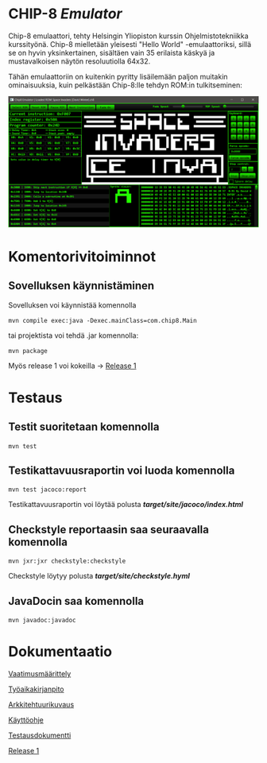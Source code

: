 # **CHIP-8** *Emulator* #

Chip-8 emulaattori, tehty Helsingin Yliopiston kurssin Ohjelmistotekniikka kurssityönä.
Chip-8 mielletään yleisesti "Hello World" -emulaattoriksi, sillä se on hyvin yksinkertainen, 
sisältäen vain 35 erilaista käskyä ja mustavalkoisen näytön resoluutiolla 64x32.

Tähän emulaattoriin on kuitenkin pyritty lisäilemään paljon muitakin ominaisuuksia, kuin pelkästään 
Chip-8:lle tehdyn ROM:in tulkitseminen:

![kohje1.1](/dokumentaatio/kuvat/kohje1.1.png)

# Komentorivitoiminnot #

## Sovelluksen käynnistäminen ##

Sovelluksen voi käynnistää komennolla

```
mvn compile exec:java -Dexec.mainClass=com.chip8.Main
```

tai projektista voi tehdä .jar komennolla:

```
mvn package
```

Myös release 1 voi kokeilla ->
[Release 1](https://github.com/Le36/ot-harjoitustyo/releases/tag/viikko5)

# Testaus #

## Testit suoritetaan komennolla ##

```
mvn test
```

## Testikattavuusraportin voi luoda komennolla ##

```
mvn test jacoco:report
```

Testikattavuusraportin voi löytää polusta ***target/site/jacoco/index.html***

## Checkstyle reportaasin saa seuraavalla komennolla ##

```
mvn jxr:jxr checkstyle:checkstyle
```

Checkstyle löytyy polusta ***target/site/checkstyle.hyml***

## JavaDocin saa komennolla ##

```
mvn javadoc:javadoc
```

# Dokumentaatio #

[Vaatimusmäärittely](https://github.com/Le36/ot-harjoitustyo/blob/main/dokumentaatio/vaatimusm%C3%A4%C3%A4rittely.md)

[Työaikakirjanpito](https://github.com/Le36/ot-harjoitustyo/blob/main/dokumentaatio/tuntikirjanpito.md)

[Arkkitehtuurikuvaus](https://github.com/Le36/ot-harjoitustyo/blob/main/dokumentaatio/arkkitehtuuri.md)

[Käyttöohje](https://github.com/Le36/ot-harjoitustyo/blob/main/dokumentaatio/kayttoohje.md)

[Testausdokumentti](https://github.com/Le36/ot-harjoitustyo/blob/main/dokumentaatio/testaus.md)

[Release 1](https://github.com/Le36/ot-harjoitustyo/releases/tag/viikko5)

